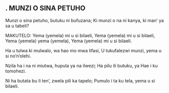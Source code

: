 ## . MUNZI O SINA PETUHO

Munzi o sina petuho, butuku ni bufuzana;
Ki munzi o na ni kanya, ki man’ ya sa u tabeli?

MAKUTELO:
Yema (yemela) mi u si bilaeli,
Yema (yemela) mi u si bilaeli,
Yema (yemela) yema (yemela),
Yema (yemela) mi u si bilaeli.


Ha u tulwa ki mulwalo, wa hao mo mwa lifasi,
U tukufalezwi munzi, yema u si no’n’olehi.


Nzila ha i na ni miutwa, hupula ya na ilwezi;
Ha pilu ili butuku, ya Hae i ku tomohezi.


Ni ha butata bu li ten’, zwela pili ka tapelo;
Pumulo i ta ku tela, yema u si bilaeli.



